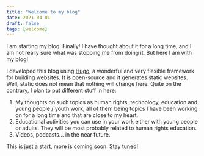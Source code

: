 ```yaml
---
title: "Welcome to my blog"
date: 2021-04-01
draft: false
tags: [welcome]
---
```


I am starting my blog. Finally! I have thought about it for a long time, and I am not really sure what was stopping me from doing it. But here I am with my blog!

I developed this blog using [Hugo](https://gohugo.io/), a wonderful and very flexible framework for building websites. It is open-source and it generates static websites. Well, static does not mean that nothing will change here. Quite on the contrary, I plan to put different stuff in here:

1. My thoughts on such topics as human rights, technology, education and young people / youth work, all of them being topics I have been working on for a long time and that are close to my heart.
2. Educational activities you can use in your work either with young people or adults. They will be most probably related to human rights education. 
3. Videos, podcasts... in the near future. 

This is just a start, more is coming soon. Stay tuned!